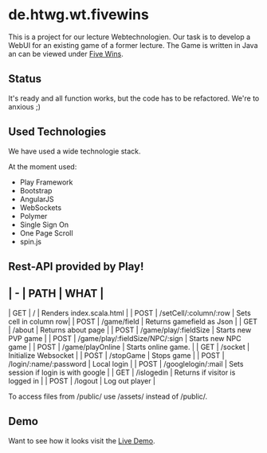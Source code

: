de.htwg.wt.fivewins
===================

This is a project for our lecture Webtechnologien. Our task is to develop a WebUI for
an existing game of a former lecture. The Game is written in Java an can be viewed
under [Five Wins](https://github.com/mamawego/de.htwg.se).

## Status
It's ready and all function works, but the code has to be refactored. We're to anxious ;)

## Used Technologies

We have used a wide technologie stack. 

At the moment used:

- Play Framework
- Bootstrap
- AngularJS
- WebSockets
- Polymer
- Single Sign On
- One Page Scroll
- spin.js

## Rest-API provided by Play!
| - | PATH | WHAT |
--------------------
| GET | / | Renders index.scala.html |
| POST | /setCell/:column/:row | Sets cell in column row|
| POST | /game/field | Returns gamefield as Json |
| GET | /about | Returns about page |
| POST | /game/play/:fieldSize | Starts new PVP game |
| POST | /game/play/:fieldSize/NPC/:sign | Starts new NPC game |
| POST | /game/playOnline | Starts online game. |
| GET | /socket | Initialize Websocket |
| POST | /stopGame | Stops game |
| POST | /login/:name/:password | Local login |
| POST | /googlelogin/:mail | Sets session if login is with google |
| GET | /islogedin | Returns if visitor is logged in |
| POST | /logout | Log out player |

To access files from /public/ use /assets/ instead of /public/.



## Demo

Want to see how it looks visit the [Live Demo](http://five-wins.herokuapp.com/).
